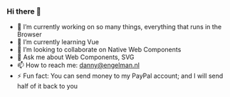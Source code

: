 ### Hi there 👋

- 🔭 I’m currently working on so many things, everything that runs in the Browser
- 🌱 I’m currently learning Vue
- 👯 I’m looking to collaborate on Native Web Components
- 💬 Ask me about Web Components, SVG
- 📫 How to reach me: danny@engelman.nl
- ⚡ Fun fact: You can send money to my PayPal account; and I will send half of it back to you

